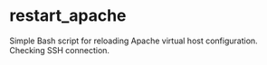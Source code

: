 # restart_apache
Simple Bash script for reloading Apache virtual host configuration.
Checking SSH connection. 